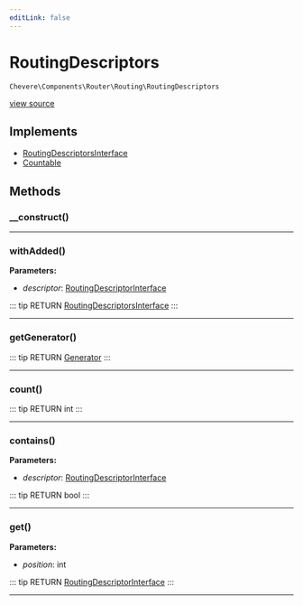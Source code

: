 ```yaml
---
editLink: false
---
```


# RoutingDescriptors

`Chevere\Components\Router\Routing\RoutingDescriptors`

[view source](https://github.com/chevere/chevere/blob/master/src/Chevere/Components/Router/Routing/RoutingDescriptors.php)

## Implements

- [RoutingDescriptorsInterface](../../../Interfaces/Router/Routing/RoutingDescriptorsInterface.md)
- [Countable](https://www.php.net/manual/class.countable)

## Methods

### __construct()

---

### withAdded()

**Parameters:**

- *descriptor*: [RoutingDescriptorInterface](../../../Interfaces/Router/Routing/RoutingDescriptorInterface.md)

::: tip RETURN
[RoutingDescriptorsInterface](../../../Interfaces/Router/Routing/RoutingDescriptorsInterface.md)
:::

---

### getGenerator()

::: tip RETURN
[Generator](https://www.php.net/manual/class.generator)
:::

---

### count()

::: tip RETURN
int
:::

---

### contains()

**Parameters:**

- *descriptor*: [RoutingDescriptorInterface](../../../Interfaces/Router/Routing/RoutingDescriptorInterface.md)

::: tip RETURN
bool
:::

---

### get()

**Parameters:**

- *position*: int

::: tip RETURN
[RoutingDescriptorInterface](../../../Interfaces/Router/Routing/RoutingDescriptorInterface.md)
:::

---
